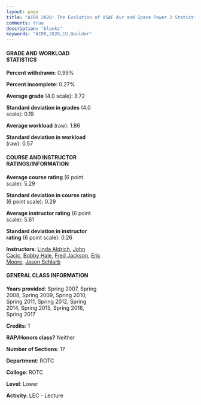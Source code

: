 ```yaml
---
layout: page
title: "AIRR 2020: The Evolution of USAF Air and Space Power 2 Statistics"
comments: true
description: "blanks"
keywords: "AIRR,2020,CU,Boulder"
---
```

<head>
<script src="https://ajax.googleapis.com/ajax/libs/jquery/2.1.3/jquery.min.js"></script>
<script src="https://dl.dropboxusercontent.com/s/pc42nxpaw1ea4o9/highcharts.js?dl=0"></script>
<!-- <script src="../assets/js/highcharts.js"></script> -->
<style type="text/css">@font-face {
	font-family: "Bebas Neue";
	src: url(https://www.filehosting.org/file/details/544349/BebasNeue Regular.otf) format("opentype");
	}
	h1.Bebas { 
		font-family: "Bebas Neue", Verdana, Tahoma;
	}
</style>
</head>
<body>
	<div id="container" style="float: right; width: 45%; height: 88%; margin-left: 2.5%; margin-right: 2.5%;"></div>
	<script language="JavaScript">
		$(document).ready(function() {
		var chart = {type: 'column'};
		var title = {text: 'Grade Distribution'};
		var xAxis = {categories: ['A','B','C','D','F'],crosshair: true};
		var yAxis = {min: 0,title: {text: 'Percentage'}};
		var tooltip = {headerFormat: '<center><b><span style="font-size:20px">{point.key}</span></b></center>',
		               pointFormat: '<td style="padding:0"><b>{point.y:.1f}%</b></td>',
		               footerFormat: '</table>',shared: true,useHTML: true};
		var plotOptions = {column: {pointPadding: 0.0,borderWidth: 0}};  
		var credits = {enabled: false};var series= [{name: 'Percent',data: [79.22,17.98,1.42,0.59,0.79,]}];
		var json = {};
		json.chart = chart;
		json.title = title;
		json.tooltip = tooltip;
		json.xAxis = xAxis;
		json.yAxis = yAxis;  
		json.series = series;
		json.plotOptions = plotOptions;  
		json.credits = credits;
		$('#container').highcharts(json);
	});
	</script>
</body>
			   
#### GRADE AND WORKLOAD STATISTICS

**Percent withdrawn**: 0.99%

**Percent incomplete**: 0.27%

**Average grade** (4.0 scale): 3.72

**Standard deviation in grades** (4.0 scale): 0.19

**Average workload** (raw): 1.86

**Standard deviation in workload** (raw): 0.57

#### COURSE AND INSTRUCTOR RATINGS/INFORMATION

**Average course rating** (6 point scale): 5.29

**Standard deviation in course rating** (6 point scale): 0.29

**Average instructor rating** (6 point scale): 5.61

**Standard deviation in instructor rating** (6 point scale): 0.26

**Instructors**: <a href='../../instructors/Linda_Aldrich'>Linda Aldrich</a>, <a href='../../instructors/John_Cacic'>John Cacic</a>, <a href='../../instructors/Bobby_Hale'>Bobby Hale</a>, <a href='../../instructors/Fred_Jackson'>Fred Jackson</a>, <a href='../../instructors/Eric_Moore'>Eric Moore</a>, <a href='../../instructors/Jason_Schlarb'>Jason Schlarb</a>

#### GENERAL CLASS INFORMATION

**Years provided**: Spring 2007, Spring 2008, Spring 2009, Spring 2010, Spring 2011, Spring 2012, Spring 2014, Spring 2015, Spring 2016, Spring 2017

**Credits**: 1

**RAP/Honors class?** Neither

**Number of Sections**: 17

**Department**: ROTC

**College**: ROTC

**Level**: Lower

**Activity**: LEC - Lecture
